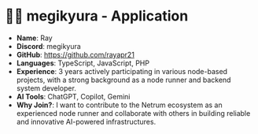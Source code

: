 # 🧑‍💻 megikyura - Application

- **Name**: Ray
- **Discord**: megikyura
- **GitHub**: https://github.com/rayapr21
- **Languages**: TypeScript, JavaScript, PHP
- **Experience**: 3 years actively participating in various node-based projects, with a strong background as a node runner and backend system developer.
- **AI Tools**: ChatGPT, Copilot, Gemini
- **Why Join?**: I want to contribute to the Netrum ecosystem as an experienced node runner and collaborate with others in building reliable and innovative AI-powered infrastructures.
